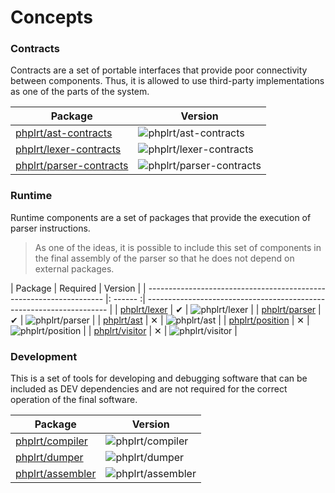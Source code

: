 # Concepts

### Contracts

Contracts are a set of portable interfaces that provide poor connectivity 
between components. Thus, it is allowed to use third-party implementations 
as one of the parts of the system.

| Package                                                                                 | Version                                                                                  |
| --------------------------------------------------------------------------------------- | ---------------------------------------------------------------------------------------- |
| [phplrt/ast-contracts](https://packagist.org/packages/phplrt/ast-contracts)             | ![phplrt/ast-contracts](https://poser.pugx.org/phplrt/ast-contracts/version)             |
| [phplrt/lexer-contracts](https://packagist.org/packages/phplrt/lexer-contracts)         | ![phplrt/lexer-contracts](https://poser.pugx.org/phplrt/lexer-contracts/version)         |
| [phplrt/parser-contracts](https://packagist.org/packages/phplrt/parser-contracts)       | ![phplrt/parser-contracts](https://poser.pugx.org/phplrt/parser-contracts/version)       |

### Runtime

Runtime components are a set of packages that provide the execution of 
parser instructions.

> As one of the ideas, it is possible to include this set of components in the 
> final assembly of the parser so that he does not depend on external packages.

| Package                                                             | Required | Version                                                              |
| ------------------------------------------------------------------- |: ------ :| -------------------------------------------------------------------- |
| [phplrt/lexer](https://packagist.org/packages/phplrt/lexer)         | ✔        | ![phplrt/lexer](https://poser.pugx.org/phplrt/lexer/version)         |
| [phplrt/parser](https://packagist.org/packages/phplrt/parser)       | ✔        | ![phplrt/parser](https://poser.pugx.org/phplrt/parser/version)       |
| [phplrt/ast](https://packagist.org/packages/phplrt/ast)             | ✕        | ![phplrt/ast](https://poser.pugx.org/phplrt/ast/version)             |
| [phplrt/position](https://packagist.org/packages/phplrt/position)   | ✕        | ![phplrt/position](https://poser.pugx.org/phplrt/position/version)   |
| [phplrt/visitor](https://packagist.org/packages/phplrt/visitor)     | ✕        | ![phplrt/visitor](https://poser.pugx.org/phplrt/visitor/version)     |

### Development

This is a set of tools for developing and debugging software that can be 
included as DEV dependencies and are not required for the correct operation 
of the final software.

| Package                                                             | Version                                                              |
| ------------------------------------------------------------------- | -------------------------------------------------------------------- |
| [phplrt/compiler](https://packagist.org/packages/phplrt/compiler)   | ![phplrt/compiler](https://poser.pugx.org/phplrt/compiler/version)   |
| [phplrt/dumper](https://packagist.org/packages/phplrt/dumper)       | ![phplrt/dumper](https://poser.pugx.org/phplrt/dumper/version)       |
| [phplrt/assembler](https://packagist.org/packages/phplrt/assembler) | ![phplrt/assembler](https://poser.pugx.org/phplrt/assembler/version) |

